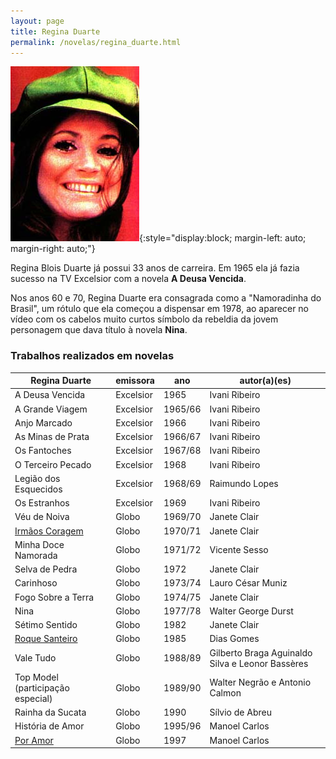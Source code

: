 ```yaml
---
layout: page
title: Regina Duarte
permalink: /novelas/regina_duarte.html
---
```


![Regina Duarte](/novelas/img/regina_duarte.jpg){:style="display:block; margin-left: auto; margin-right: auto;"} 

Regina Blois Duarte já possui 33 anos de carreira. Em 1965 ela já fazia sucesso na TV Excelsior com a novela **A Deusa Vencida**.

Nos anos 60 e 70, Regina Duarte era consagrada como a "Namoradinha do Brasil", um rótulo que ela começou a dispensar em 1978, ao aparecer no vídeo com os cabelos muito curtos símbolo da rebeldia da jovem personagem que dava título à novela **Nina**.

### Trabalhos realizados em novelas

Regina Duarte | emissora | ano | autor(a)(es)
------------- | -------- | --- | ------------
A Deusa Vencida | Excelsior | 1965 | Ivani Ribeiro
A Grande Viagem | Excelsior | 1965/66 | Ivani Ribeiro
Anjo Marcado | Excelsior | 1966 | Ivani Ribeiro
As Minas de Prata | Excelsior | 1966/67 | Ivani Ribeiro
Os Fantoches | Excelsior | 1967/68 | Ivani Ribeiro
O Terceiro Pecado | Excelsior | 1968 | Ivani Ribeiro
Legião dos Esquecidos | Excelsior | 1968/69 | Raimundo Lopes
Os Estranhos | Excelsior | 1969 | Ivani Ribeiro
Véu de Noiva | Globo | 1969/70 | Janete Clair
[Irmãos Coragem](/novelas/irmaos_coragem.html) | Globo | 1970/71 | Janete Clair
Minha Doce Namorada | Globo | 1971/72 | Vicente Sesso
Selva de Pedra | Globo | 1972 | Janete Clair
Carinhoso | Globo | 1973/74 | Lauro César Muniz
Fogo Sobre a Terra | Globo | 1974/75 | Janete Clair
Nina | Globo | 1977/78 | Walter George Durst
Sétimo Sentido | Globo | 1982 | Janete Clair
[Roque Santeiro](/novelas/roque_santeiro.html) | Globo | 1985 | Dias Gomes
Vale Tudo | Globo | 1988/89 | Gilberto Braga Aguinaldo Silva e Leonor Bassères
Top Model (participação especial) | Globo | 1989/90 | Walter Negrão e Antonio Calmon
Rainha da Sucata | Globo | 1990 | Sílvio de Abreu
História de Amor | Globo | 1995/96 | Manoel Carlos
[Por Amor](/novelas/por_amor.html) | Globo | 1997 | Manoel Carlos
